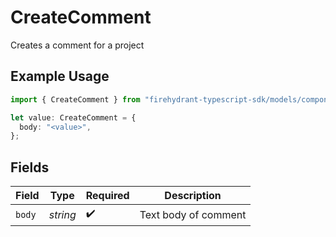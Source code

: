 # CreateComment

Creates a comment for a project

## Example Usage

```typescript
import { CreateComment } from "firehydrant-typescript-sdk/models/components";

let value: CreateComment = {
  body: "<value>",
};
```

## Fields

| Field                | Type                 | Required             | Description          |
| -------------------- | -------------------- | -------------------- | -------------------- |
| `body`               | *string*             | :heavy_check_mark:   | Text body of comment |